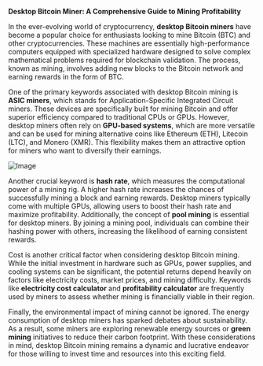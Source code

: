 **Desktop Bitcoin Miner: A Comprehensive Guide to Mining Profitability**

In the ever-evolving world of cryptocurrency, **desktop Bitcoin miners** have become a popular choice for enthusiasts looking to mine Bitcoin (BTC) and other cryptocurrencies. These machines are essentially high-performance computers equipped with specialized hardware designed to solve complex mathematical problems required for blockchain validation. The process, known as mining, involves adding new blocks to the Bitcoin network and earning rewards in the form of BTC.

One of the primary keywords associated with desktop Bitcoin mining is **ASIC miners**, which stands for Application-Specific Integrated Circuit miners. These devices are specifically built for mining Bitcoin and offer superior efficiency compared to traditional CPUs or GPUs. However, desktop miners often rely on **GPU-based systems**, which are more versatile and can be used for mining alternative coins like Ethereum (ETH), Litecoin (LTC), and Monero (XMR). This flexibility makes them an attractive option for miners who want to diversify their earnings.

![Image](https://github.com/user-attachments/assets/31692037-0104-4703-abd1-696b6a7dd41b)

Another crucial keyword is **hash rate**, which measures the computational power of a mining rig. A higher hash rate increases the chances of successfully mining a block and earning rewards. Desktop miners typically come with multiple GPUs, allowing users to boost their hash rate and maximize profitability. Additionally, the concept of **pool mining** is essential for desktop miners. By joining a mining pool, individuals can combine their hashing power with others, increasing the likelihood of earning consistent rewards.

Cost is another critical factor when considering desktop Bitcoin mining. While the initial investment in hardware such as GPUs, power supplies, and cooling systems can be significant, the potential returns depend heavily on factors like electricity costs, market prices, and mining difficulty. Keywords like **electricity cost calculator** and **profitability calculator** are frequently used by miners to assess whether mining is financially viable in their region.

Finally, the environmental impact of mining cannot be ignored. The energy consumption of desktop miners has sparked debates about sustainability. As a result, some miners are exploring renewable energy sources or **green mining** initiatives to reduce their carbon footprint. With these considerations in mind, desktop Bitcoin mining remains a dynamic and lucrative endeavor for those willing to invest time and resources into this exciting field.